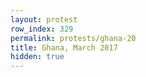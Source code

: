 ```yaml
---
layout: protest
row_index: 329
permalink: protests/ghana-20
title: Ghana, March 2017
hidden: true
---
```

